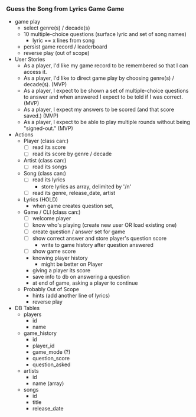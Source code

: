 ### Guess the Song from Lyrics Game Game
- game play
  - select genre(s) / decade(s)
  - 10 multiple-choice questions (surface lyric and set of song names)
    - lyric == x lines from song
  - persist game record / leaderboard
  - reverse play (out of scope)
- User Stories
  - As a player, I'd like my game record to be remembered so that I can access it.
  - As a player, I'd like to direct game play by choosing genre(s) / decade(s). (MVP)
  - As a player, I expect to be shown a set of multiple-choice questions to answer and when answered I expect to be told if I was correct. (MVP)
  - As a player, I expect my answers to be scored (and that score saved.) (MVP)
  - As a player, I expect to be able to play multiple rounds without being "signed-out." (MVP)
- Actions
  - Player (class can:)
    - [ ] read its score
    - [ ] read its score by genre / decade
  - Artist (class can:)
    - [ ] read its songs
  - Song (class can:)
    - [ ] read its lyrics
      - store lyrics as array, delimited by '/n'
    - [ ] read its genre, release_date, artist
  - Lyrics (HOLD)
    - when game creates question set,
  - Game / CLI (class can:)
    - [ ] welcome player
    - [ ] know who's playing (create new user OR load existing one)
    - [ ] create question / answer set for game
    - [ ] show correct answer and store player's question score
      - write to game history after question answered
    - [ ] show game score
    - knowing player history
      - might be better on Player
    - giving a player its score
    - save info to db on answering a question
    - at end of game, asking a player to continue
  - Probably Out of Scope
    - hints (add another line of lyrics)
    - reverse play
- DB Tables
  - players
    - id
    - name
  - game_history
    - id
    - player_id
    - game_mode (?)
    - question_score
    - question_asked
  - artists
    - id
    - name (array)
  - songs
    - id
    - title
    - release_date
  <!-- - lyrics
    - id
    - song_id
    - artist_id
    - content -->
